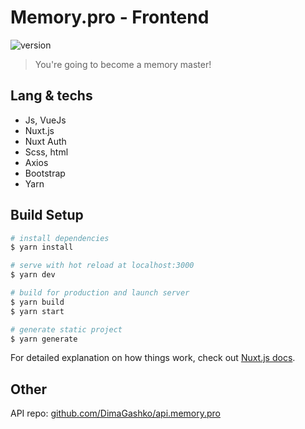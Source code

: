 # Memory.pro - Frontend
  
![version](https://img.shields.io/badge/version-0.0.02%20(sketch)-red)

> You're going to become a memory master!

## Lang & techs

- Js, VueJs
- Nuxt.js
- Nuxt Auth
- Scss, html
- Axios
- Bootstrap
- Yarn

## Build Setup

``` bash
# install dependencies
$ yarn install

# serve with hot reload at localhost:3000
$ yarn dev

# build for production and launch server
$ yarn build
$ yarn start

# generate static project
$ yarn generate
```

For detailed explanation on how things work, check out [Nuxt.js docs](https://nuxtjs.org).

## Other 

API repo: [github.com/DimaGashko/api.memory.pro](https://github.com/DimaGashko/api.memory.pro)
